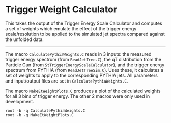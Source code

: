 # Trigger Weight Calculator

This takes the output of the Trigger Energy Scale Calculator and computes a set of weights which emulate the effect of the trigger energy scale/resolution to be applied to the simulated jet spectra compared against the unfolded data.

---

The macro `CalculatePythiaWeights.C` reads in 3 inputs: the measured trigger energy spectrum (from `ReadJetTree.C`), the qT distribution from the Particle Gun (from `StTriggerEnergyScaleCalculator`), and the trigger energy spectrum from PYTHIA (from `ReadJetTreeSim.C`). Uses these, it calculates a set of weights to apply to the corresponding PYTHIA jets. All parameters and input/output files are set in `CalculatePythiaWeights.C`.

The macro `MakeEtWeightPlots.C` produces a plot of the calculated weights for all 3 bins of trigger energy. The other 2 macros were only used in development.

```
root -b -q CalculatePythiaWeights.C
root -b -q MakeEtWeightPlots.C
```
